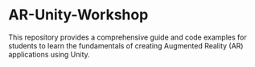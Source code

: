 # AR-Unity-Workshop
This repository provides a comprehensive guide and code examples for students to learn the fundamentals of creating Augmented Reality (AR) applications using Unity.
